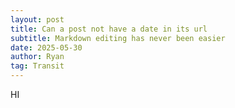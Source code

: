 ```yaml
---
layout: post
title: Can a post not have a date in its url
subtitle: Markdown editing has never been easier
date: 2025-05-30
author: Ryan
tag: Transit
---
```

HI